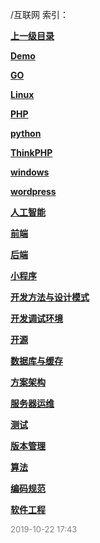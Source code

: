 /互联网 索引：


**[上一级目录](/index.md)**

**[Demo](/互联网/Demo/index.md)**

**[GO](/互联网/GO/index.md)**

**[Linux](/互联网/Linux/index.md)**

**[PHP](/互联网/PHP/index.md)**

**[python](/互联网/python/index.md)**

**[ThinkPHP](/互联网/ThinkPHP/index.md)**

**[windows](/互联网/windows/index.md)**

**[wordpress](/互联网/wordpress/index.md)**

**[人工智能](/互联网/人工智能/index.md)**

**[前端](/互联网/前端/index.md)**

**[后端](/互联网/后端/index.md)**

**[小程序](/互联网/小程序/index.md)**

**[开发方法与设计模式](/互联网/开发方法与设计模式/index.md)**

**[开发调试环境](/互联网/开发调试环境/index.md)**

**[开源](/互联网/开源/index.md)**

**[数据库与缓存](/互联网/数据库与缓存/index.md)**

**[方案架构](/互联网/方案架构/index.md)**

**[服务器运维](/互联网/服务器运维/index.md)**

**[测试](/互联网/测试/index.md)**

**[版本管理](/互联网/版本管理/index.md)**

**[算法](/互联网/算法/index.md)**

**[编码规范](/互联网/编码规范/index.md)**

**[软件工程](/互联网/软件工程/index.md)**


<font size=2 color='grey'> 2019-10-22 17:43 </font>